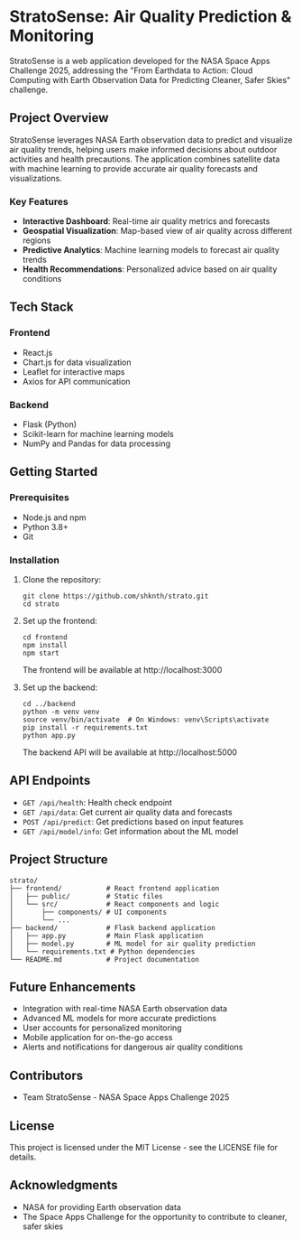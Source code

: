# StratoSense: Air Quality Prediction & Monitoring

StratoSense is a web application developed for the NASA Space Apps Challenge 2025, addressing the "From Earthdata to Action: Cloud Computing with Earth Observation Data for Predicting Cleaner, Safer Skies" challenge.

## Project Overview

StratoSense leverages NASA Earth observation data to predict and visualize air quality trends, helping users make informed decisions about outdoor activities and health precautions. The application combines satellite data with machine learning to provide accurate air quality forecasts and visualizations.

### Key Features

- **Interactive Dashboard**: Real-time air quality metrics and forecasts
- **Geospatial Visualization**: Map-based view of air quality across different regions
- **Predictive Analytics**: Machine learning models to forecast air quality trends
- **Health Recommendations**: Personalized advice based on air quality conditions

## Tech Stack

### Frontend
- React.js
- Chart.js for data visualization
- Leaflet for interactive maps
- Axios for API communication

### Backend
- Flask (Python)
- Scikit-learn for machine learning models
- NumPy and Pandas for data processing

## Getting Started

### Prerequisites
- Node.js and npm
- Python 3.8+
- Git

### Installation

1. Clone the repository:
   ```
   git clone https://github.com/shknth/strato.git
   cd strato
   ```

2. Set up the frontend:
   ```
   cd frontend
   npm install
   npm start
   ```
   The frontend will be available at http://localhost:3000

3. Set up the backend:
   ```
   cd ../backend
   python -m venv venv
   source venv/bin/activate  # On Windows: venv\Scripts\activate
   pip install -r requirements.txt
   python app.py
   ```
   The backend API will be available at http://localhost:5000

## API Endpoints

- `GET /api/health`: Health check endpoint
- `GET /api/data`: Get current air quality data and forecasts
- `POST /api/predict`: Get predictions based on input features
- `GET /api/model/info`: Get information about the ML model

## Project Structure

```
strato/
├── frontend/           # React frontend application
│   ├── public/         # Static files
│   └── src/            # React components and logic
│       ├── components/ # UI components
│       └── ...
├── backend/            # Flask backend application
│   ├── app.py          # Main Flask application
│   ├── model.py        # ML model for air quality prediction
│   └── requirements.txt # Python dependencies
└── README.md           # Project documentation
```

## Future Enhancements

- Integration with real-time NASA Earth observation data
- Advanced ML models for more accurate predictions
- User accounts for personalized monitoring
- Mobile application for on-the-go access
- Alerts and notifications for dangerous air quality conditions

## Contributors

- Team StratoSense - NASA Space Apps Challenge 2025

## License

This project is licensed under the MIT License - see the LICENSE file for details.

## Acknowledgments

- NASA for providing Earth observation data
- The Space Apps Challenge for the opportunity to contribute to cleaner, safer skies

